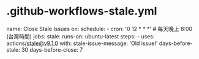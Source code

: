 # .github-workflows-stale.yml
name: Close Stale Issues
on:
  schedule:
    - cron: '0 12 * * *' # 每天晚上 8:00 (台灣時間)
jobs:
  stale:
    runs-on: ubuntu-latest
    steps:
      - uses: actions/stale@v9.1.0
        with:
          stale-issue-message: 'Old issue!'
          days-before-stale: 30
          days-before-close: 7
